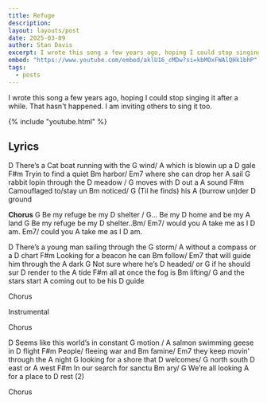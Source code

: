 ```yaml
---
title: Refuge
description: 
layout: layouts/post
date: 2025-03-09
author: Stan Davis
excerpt: I wrote this song a few years ago, hoping I could stop singing it after a while. That hasn't happened. I am inviting others to sing it too. (Lyrics available on the song page.)<br><br><i>This is an example of a song with lyrics. It's an option if you want to provide lyrics to people.</i>
embed: "https://www.youtube.com/embed/aklU16_cMDw?si=kbMOxFWAlQHk1bhP"
tags:
  - posts
---
```

I wrote this song a few years ago, hoping I could stop singing it after a while. That hasn't happened. I am inviting others to sing it too.

{% include "youtube.html" %}

<h2>Lyrics</h2>

D There’s a Cat boat running with the G wind/
A which is blowin up a D gale
F#m Tryin to find a quiet Bm harbor/
 Em7 where she can drop her A sail
G rabbit lopin through the D meadow /
G moves with D out a A sound
F#m Camouflaged to/stay un Bm noticed/
G (Til he finds) his A (burrow un)der D ground
 
**Chorus**
G Be my refuge be my D shelter /
G... Be my D home and be my A land
G Be my refuge be my D shelter..Bm/
Em7/ would you A take me as I D am. Em7/ could you A take me as I D am.
 
D There’s a young man sailing through the G storm/
 A without a compass or a D chart
F#m Looking for a beacon he can Bm follow/
Em7 that will guide him through the A dark
G Not sure where he’s D headed/
or G if he should sur D render to the A tide
F#m all at once the fog is Bm lifting/
 G and the stars start A coming out to be his D guide

Chorus

Instrumental

Chorus

D Seems like this world’s in constant G motion /
A salmon swimming geese in D flight
F#m People/ fleeing war and Bm famine/
Em7 they keep movin' through the A night
G looking for a shore that D welcomes/
G north south D east or A west
F#m In our search for sanctu Bm ary/
G We’re all looking A for a place to D rest (2)

Chorus

